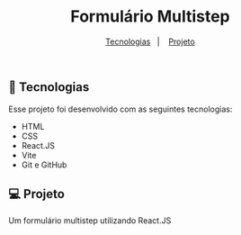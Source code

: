 <h1 align="center"> Formulário Multistep </h1>

<p align="center">
  <a href="#-tecnologias">Tecnologias</a>&nbsp;&nbsp;&nbsp;|&nbsp;&nbsp;&nbsp;
  <a href="#-projeto">Projeto</a>
</p>

<br>

## 🚀 Tecnologias

Esse projeto foi desenvolvido com as seguintes tecnologias:

- HTML
- CSS
- React.JS
- Vite
- Git e GitHub



## 💻 Projeto

Um formulário multistep utilizando React.JS
